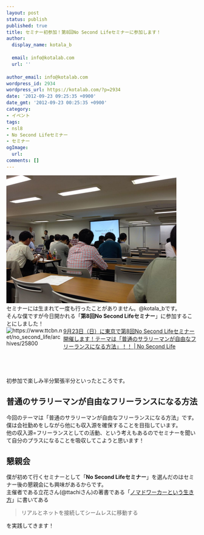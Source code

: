 ```yaml
---
layout: post
status: publish
published: true
title: セミナー初参加！第8回No Second Lifeセミナーに参加します！
author:
  display_name: kotala_b

  email: info@kotalab.com
  url: ''

author_email: info@kotalab.com
wordpress_id: 2934
wordpress_url: https://kotalab.com/?p=2934
date: '2012-09-23 09:25:35 +0900'
date_gmt: '2012-09-23 00:25:35 +0900'
category:
- イベント
tags:
- nsl8
- No Second Lifeセミナー
- セミナー
ogImage:
  url:
comments: []
---
```

<p><img alt="" src="/wp-content/uploads/slooProImg_20120923135232.jpg" width="448" height="336" /><br />
セミナーには生まれて一度も行ったことがありません。@kotala_bです。<br />
そんな僕ですが今日開かれる「<strong>第8回No Second Lifeセミナー</strong>」に参加することにしました！<br />
<a href="https://www.ttcbn.net/no_second_life/archives/25800" target="_blank"><img src="https://capture.heartrails.com/150x130?https://www.ttcbn.net/no_second_life/archives/25800" alt="https://www.ttcbn.net/no_second_life/archives/25800" width="150" height="130" align="left" /></a><a href="https://www.ttcbn.net/no_second_life/archives/25800" target="_blank">9月23日（日）に東京で第8回No Second Lifeセミナー 開催します！テーマは「普通のサラリーマンが自由なフリーランスになる方法」！！ | No Second Life</a><br style="clear:both;" />初参加で楽しみ半分緊張半分といったところです。<br />
</p>
<!--more-->
<h2>普通のサラリーマンが自由なフリーランスになる方法</h2>
<p>今回のテーマは「普通のサラリーマンが自由なフリーランスになる方法」です。<br />
僕は会社勤めをしながら他にも収入源を確保することを目指しています。<br />
他の収入源=フリーランスとしての活動、という考えもあるのでセミナーを聞いて自分のプラスになることを吸収してこようと思います！</p>
<h2>懇親会</h2>
<p>僕が初めて行くセミナーとして「<strong>No Second Lifeセミナー</strong>」を選んだのはセミナー後の懇親会にも興味があるからです。<br />
主催者である立花さん(@ttachiさん)の著書である「<a href="https://www.amazon.co.jp/exec/obidos/asin/4492044620/same-22/" rel="nofollow" name="booklink" target="_blank">ノマドワーカーという生き方</a>」に書いてある</p>
<blockquote><p>リアルとネットを接続してシームレスに移動する</p></blockquote>
<p>を実践してきます！</p>
